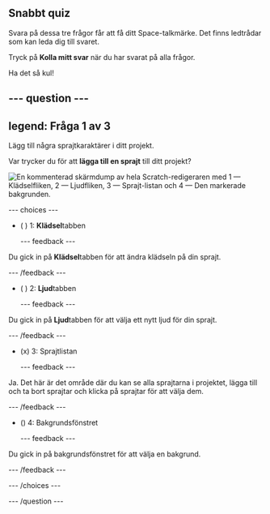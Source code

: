## Snabbt quiz

Svara på dessa tre frågor får att få ditt Space-talkmärke. Det finns ledtrådar som kan leda dig till svaret.

Tryck på **Kolla mitt svar** när du har svarat på alla frågor.

Ha det så kul!

--- question ---
---
legend: Fråga 1 av 3
---

Lägg till några sprajtkaraktärer i ditt projekt.

Var trycker du för att **lägga till en sprajt** till ditt projekt?

![En kommenterad skärmdump av hela Scratch-redigeraren med 1 — Klädselfliken, 2 — Ljudfliken, 3 — Sprajt-listan och 4 — Den markerade bakgrunden.](images/question1.png)

--- choices ---

- ( ) 1: **Klädsel**tabben

  --- feedback ---

Du gick in på **Klädsel**tabben för att ändra klädseln på din sprajt.

  --- /feedback ---

- ( ) 2: **Ljud**tabben

  --- feedback ---

Du gick in på **Ljud**tabben för att välja ett nytt ljud för din sprajt.

  --- /feedback ---

- (x) 3: Sprajtlistan

  --- feedback ---

Ja. Det här är det område där du kan se alla sprajtarna i projektet, lägga till och ta bort sprajtar och klicka på sprajtar för att välja dem.

  --- /feedback ---

- () 4: Bakgrundsfönstret

  --- feedback ---

Du gick in på bakgrundsfönstret för att välja en bakgrund.

  --- /feedback ---

--- /choices ---

--- /question ---

